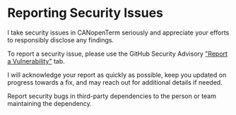 # Reporting Security Issues

I take security issues in CANopenTerm seriously and appreciate your efforts
to responsibly disclose any findings.

To report a security issue, please use the GitHub Security Advisory
["Report a Vulnerability"](https://github.com/CANopenTerm/CANopenTerm/security/advisories/new)
tab.

I will acknowledge your report as quickly as possible, keep you updated on
progress towards a fix, and may reach out for additional details if needed.

Report security bugs in third-party dependencies to the person or team maintaining
the dependency.
